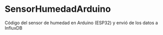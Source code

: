 # SensorHumedadArduino
Código del sensor de humedad en Arduino (ESP32) y envió de los datos a InfluxDB
